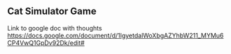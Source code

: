 ## Cat Simulator Game

Link to google doc with thoughts
https://docs.google.com/document/d/1lgyetdalWoXbgAZYhbW211_MYMu6CP4VwQ1GpDv92Dk/edit#
